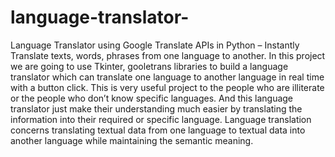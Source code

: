 # language-translator-
Language Translator using Google Translate APIs in Python – Instantly Translate texts, words, phrases from one language to another. In this project we are going to use Tkinter, gooletrans libraries to build a language translator which can translate one language to another language in real time with a button click.
This is very useful project to the people who are illiterate or the people who don’t know specific languages. And this language translator just make their understanding much easier by translating the information into their required or specific language.
Language translation concerns translating textual data from one language to  textual data into another language while maintaining the semantic meaning.
